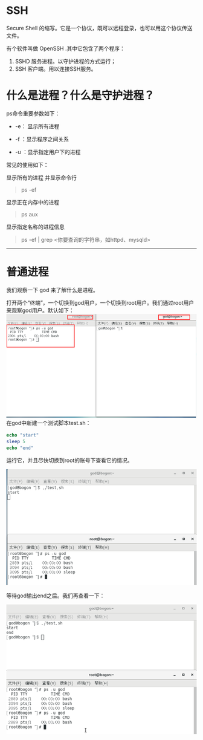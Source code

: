 # SSH

Secure Shell 的缩写。它是一个协议，既可以远程登录，也可以用这个协议传送文件。

有个软件叫做 OpenSSH .其中它包含了两个程序：

1. SSHD 服务进程。以守护进程的方式运行；
2. SSH 客户端。用以连接SSH服务。

# 什么是进程？什么是守护进程？

ps命令重要参数如下：

* -e： 显示所有进程

* -f ：显示程序之间关系

* -u ：显示指定用户下的进程

常见的使用如下：

显示所有的进程 并显示命令行

> ps -ef

显示正在内存中的进程

> ps aux

显示指定名称的进程信息

> ps -ef \| grep &lt;你要查询的字符串，如httpd、mysqld&gt;

---

# 普通进程

我们观察一下 god 来了解什么是进程。

打开两个“终端”，一个切换到god用户，一个切换到root用户。我们通过root用户来观察god用户。默认如下： ![](/assets/9624e640-1a28-48c2-a94a-7cfc1c40194eimport.png)在god中新建一个测试脚本test.sh：

```php
echo "start"
sleep 5
echo "end"
```

运行它，并且尽快切换到root的账号下查看它的情况。

![](/assets/cee618ed-7704-420a-a124-b1267f5773d0import.png)



等待god输出end之后。我们再查看一下：

![](/assets/0e09a307-2e46-48de-a485-11e316fb197dimport.png)

